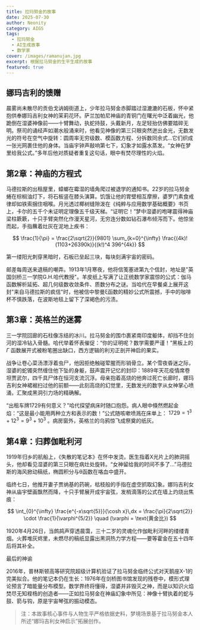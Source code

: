 ```yaml
---
title: 拉玛努金的故事
date: 2025-07-30
author: Neonity
category: AIGS
tags:
  - 拉玛努金
  - AI生成故事
  - 数学家
cover: /images/ramanujan.jpg
excerpt: 根据拉马努金的生平生成的故事
featured: true
---
```


## 娜玛吉利的馈赠

晨雾尚未散尽的贡伯戈讷姆街道上，少年拉马努金赤脚踏过湿漉漉的石板，怀中紧抱供奉娜玛吉利女神的茉莉花环。萨兰加帕尼神庙的青铜门在曙光中泛着幽光，他跪倒在湿婆神像前——十臂舞动，执蛇持鼓，头戴新月，左足轻抬仿佛要踏碎无明。祭司的诵经声如潮水般涌来时，他看见神像的第三只眼突然迸出金光，无数发光的符号在空气中旋转：圆周率无穷级数、模函数方程、分拆数同余式...它们织成一张光网裹住他的身体。当庙宇钟声敲响第七下，幻象才如露水蒸发。“女神在梦里给我公式。”多年后他对质疑者重复这句话，眼中有焚尽理性的火焰。

## 第2章：神庙的方程式

马德拉斯的出租屋里，蟑螂在霉湿的墙角爬过被退学的通知书。22岁的拉马努金蜷在棕榈油灯下，将石板竖在膝头演算。饥饿让他的胃壁相互摩擦，婆罗门素食戒律却如铁索捆住咽喉。月光透过椰树缝隙泼在《纯粹与应用数学基础概要》书页上，卡尔的五千个未证明定理像五千级天梯。“证明它！”梦中湿婆的咆哮震得神庙梁柱簌簌，十只手臂突然化作漫天星河，无穷连分数如钻石瀑布倾泻而下。他惊坐而起，手指蘸着灶灰在泥地上疾书：

$$
\frac{1}{\pi} = \frac{2\sqrt{2}}{9801} \sum_{k=0}^{\infty} \frac{(4k)!(1103+26390k)}{(k!)^4 396^{4k}}
$$

第一缕阳光刺穿黑暗时，石板已垒起三块，每块刻满宇宙的密码。

邮差每周送来退稿的嘲弄。1913年1月寒夜，他将信笺塞进第九个信封，地址是"英国剑桥三一学院G.H.哈代教授"。羊皮纸上写满了让正统数学家震惊的公式：伽马函数解析延拓、超几何级数收敛条件、质数分布之谜。当哈代在早餐桌上展开这封"来自马德拉斯的疯信"时，他被信中黎曼ξ函数的精妙公式所震撼，手中的咖啡杯不慎跌落，在波斯地毯上留下了深褐色的污渍。

## 第3章：英格兰的迷雾

三一学院回廊的石柱像冻结的冰川。拉马努金的围巾裹紧南印度躯体，却挡不住剑河的湿冷钻入骨髓。哈代举着怀表催促：“你的证明呢？数学需要严谨！”黑板上的 $\Gamma$ 函数展开式被粉笔圈出缺口，西方逻辑的利刃正剖开神启的果实。

战争让卷心菜汤漂浮着虫尸，他因拒绝触碰荤腥而形销骨立。某个雪夜昏迷之际，湿婆的蛇镯突然缠住他下坠的身躯，鼓声震开记忆的封印：1889年天花疫情席卷坦贾武尔，四千具尸体在恒河支流沉浮。母亲抱着高烧的他奔过死亡长廊时，娜玛吉利女神裙裾扫过他的前额——此刻高烧的幻觉里，无数发光的数字从女神掌心喷涌，汇聚成黑洞引力场的精确解。

“出租车牌1729有何意义？”哈代探望病床时随口抱怨。病人眼中倏然燃起金焰：“这是最小能用两种立方和表示的数！”公式随咳嗽喷溅在床单上： $1729 = 1^3 + 12^3 = 9^3 + 10^3$ 。病房窗外，英格兰的乌鸦惊飞成祭奠的纸灰。

## 第4章：归葬伽毗利河

1919年归乡的航船上，《失散的笔记本》在怀中发烫。医生指着X光片上的肺洞摇头，他却看见湿婆的第三只眼在病灶处旋转。“女神留给我的时间不多了...”马德拉斯的海风掀动稿纸，椭圆积分与θ函数在咯血中盛开。

临终七日，他推开妻子贾纳基的药碗，枯枝般的手指在虚空抓取幻象。娜玛吉利女神从庙宇壁画飘然而降，十只手臂展开成宇宙弦，发梢滴落的公式在墙上灼烧出焦痕：

$$
\int_{0}^{\infty} \frac{e^{-x\sqrt{5}}}{\cosh x}\,dx = \frac{\pi}{2\sqrt{2}} \cdot \frac{1}{\varphi^{5/2}} \quad (\varphi = \text{黄金比})
$$

1920年4月26日，当鹧鸪声穿透晨霭，三十二岁的灵魂化作伽毗利河畔的缕缕青烟。火葬堆灰烬里，未燃尽的稿纸显露出黑洞热力学方程——要等霍金在五十四年后将其补全。

最后的神谕

2016年，普林斯顿高等研究院超级计算机验证了拉马努金临终公式对天鹅座X-1的完美拟合。他的笔记本仍在生长：1976年在剑桥图书馆发现的残卷中，模形式理论预言了暗能量分布模型。数学界终将懂得，湿婆并非毁灭之神，而是以知识火焰焚尽无知桎梏的创造者——正如拉马努金在神庙幻象中所见：神像十臂执着的蛇与鼓、箭与钩，原是宇宙琴弦的振动模态。


> 注：本故事核心事件与人物生平严格依据史料，梦境场景基于拉马努金本人所述“娜玛吉利女神启示”拓展创作。
